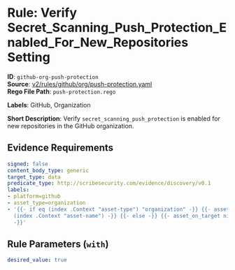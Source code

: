 # Rule: Verify Secret_Scanning_Push_Protection_Enabled_For_New_Repositories Setting

**ID**: `github-org-push-protection`  
**Source**: [v2/rules/github/org/push-protection.yaml](scribe-public/sample-policies.git/v2/rules/github/org/push-protection.yaml)  
**Rego File Path**: `push-protection.rego`  

**Labels**: GitHub, Organization

**Short Description**: Verify `secret_scanning_push_protection` is enabled for new repositories in the GitHub organization.

## Evidence Requirements

```yaml
signed: false
content_body_type: generic
target_type: data
predicate_type: http://scribesecurity.com/evidence/discovery/v0.1
labels:
- platform=github
- asset_type=organization
- '{{- if eq (index .Context "asset-type") "organization" -}} {{- asset_on_target
  (index .Context "asset-name") -}} {{- else -}} {{- asset_on_target nil -}} {{- end
  -}}'
```
## Rule Parameters (`with`)

```yaml
desired_value: true
```
